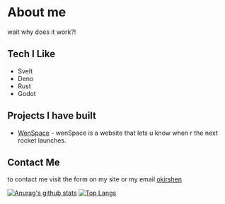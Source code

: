 
# About me

wait why does it work?!
## Tech I Like
- Svelt
- Deno
- Rust
- Godot

## Projects I have built
<!-- [my site](https://okirshen.xyz) - my site showcasing more projects and info about me. -->
- [WenSpace](https://wenspace.xyz) - wenSpace is a website that lets u know when r the next rocket launches.

## Contact Me
to contact me visit the form on my site or my email [okirshen](mailto:okirshen@gmail.com)

[![Anurag's github stats](https://github-readme-stats.vercel.app/api?username=okirshen&theme=dracula)](https://github.com/okirshen/github-readme-stats)
[![Top Langs](https://github-readme-stats.vercel.app/api/top-langs/?username=okirshen&theme=dracula)](https://github.com/anuraghazra/github-readme-stats)

